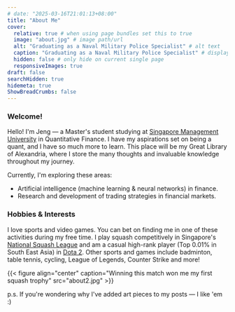 ```yaml
---
# date: "2025-03-16T21:01:13+08:00"
title: "About Me"
cover:
  relative: true # when using page bundles set this to true
  image: "about.jpg" # image path/url
  alt: "Graduating as a Naval Military Police Specialist" # alt text
  caption: "Graduating as a Naval Military Police Specialist" # display caption under cover
  hidden: false # only hide on current single page
  responsiveImages: true
draft: false
searchHidden: true
hidemeta: true
ShowBreadCrumbs: false
---
```


<!-- ![test](about.jpg) -->

### Welcome!

Hello! I'm Jeng — a Master's student studying at [Singapore Management University](https://www.smu.edu.sg/) in Quantitative Finance. I have my aspirations set on being a quant, and I have so much more to learn. This place will be my Great Library of Alexandria, where I store the many thoughts and invaluable knowledge throughout my journey.

Currently, I'm exploring these areas:

- Artificial intelligence (machine learning & neural networks) in finance.
- Research and development of trading strategies in financial markets.

### Hobbies & Interests

I love sports and video games. You can bet on finding me in one of these activities during my free time. I play squash competitively in Singapore's [National Squash League](https://sgsquash.com/national-squash-league/) and am a casual high-rank player (Top 0.01% in South East Asia) in [Dota 2](https://www.dota2.com/). Other sports and games include badminton, table tennis, cycling, League of Legends, Counter Strike and more!

{{< figure align="center" caption="Winning this match won me my first squash trophy" src="about2.jpg" >}}

p.s. If you're wondering why I've added art pieces to my posts — I like 'em :)

<!-- {{< figure align=center src="image.jpg" >}} -->

<!-- <figcaption>Graduating as a Naval Military Police Specialist</figcaption> -->
